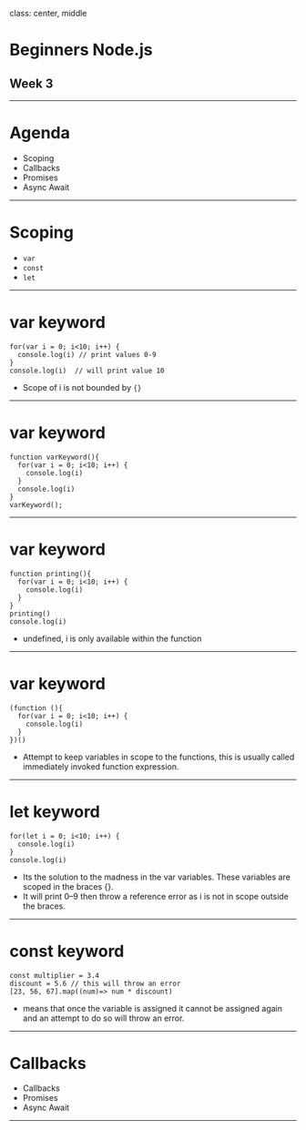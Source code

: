 class: center, middle

# Beginners Node.js
## Week 3

---

# Agenda

- Scoping
- Callbacks
- Promises
- Async Await

---

# Scoping

- `var`
- `const`
- `let`
---

# var keyword

```
for(var i = 0; i<10; i++) {
  console.log(i) // print values 0-9
}
console.log(i)  // will print value 10
```

- Scope of i is not bounded by `{}`

---

# var keyword

```
function varKeyword(){
  for(var i = 0; i<10; i++) {
    console.log(i)
  }
  console.log(i)
}
varKeyword();
```

---

# var keyword

```
function printing(){
  for(var i = 0; i<10; i++) {
    console.log(i)
  }
}
printing()
console.log(i)
```

- undefined, i is only available within the function

---

# var keyword

```
(function (){
  for(var i = 0; i<10; i++) {
    console.log(i)
  }
})()
```

- Attempt to keep variables in scope to the functions, this is usually called immediately invoked function expression.

---

# let keyword

```
for(let i = 0; i<10; i++) {
  console.log(i)
}
console.log(i)
```

- Its the solution to the madness in the var variables. These variables are scoped in the braces {}.
- It will print 0–9 then throw a reference error as i is not in scope outside the braces.

---


# const keyword

```
const multiplier = 3.4
discount = 5.6 // this will throw an error
[23, 56, 67].map((num)=> num * discount)
```

- means that once the variable is assigned it cannot be assigned again and an attempt to do so will throw an error.

---

# Callbacks

- Callbacks
- Promises
- Async Await

---
